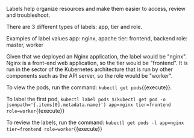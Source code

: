 Labels help organize resources and make them easier to access, review and troubleshoot.

There are 3 different types of labels: app, tier and role.

Examples of label values
app: nginx, apache
tier: frontend, backend
role: master, worker

Given that we deployed an Nginx application, the label would be "nginx".
Nginx is a front-end web application, so the tier would be "frontend".
It is run in the sector of the Kubernetes architecture that is run by other components such as the API server, so the role would be "worker".

To view the pods, run the command: `kubectl get pods`{{execute}}.

To label the first pod, `kubectl label pods $(kubectl get pod -o jsonpath='{.items[0].metadata.name}') app=nginx tier=frontend role=worker`{{execute}}

To review the labels, run the command: `kubectl get pods -l app=nginx tier=frontend role=worker`{{execute}}

